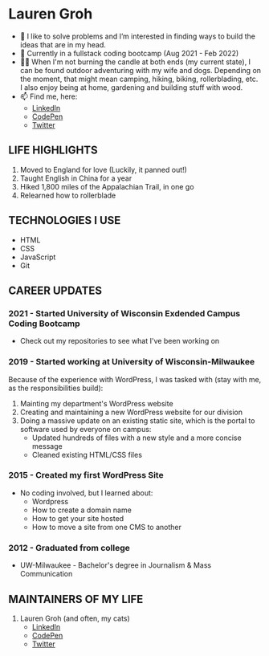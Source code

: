# Lauren Groh


- 👀  I like to solve problems and I’m interested in finding ways to build the ideas that are in my head.
- 🌱  Currently in a fullstack coding bootcamp (Aug 2021 - Feb 2022)
- &#x1f635;&#x200d;&#x1f4ab;  When I'm not burning the candle at both ends (my current state), I can be found outdoor adventuring with my wife and dogs. Depending on the moment, that might mean camping, hiking, biking, rollerblading, etc. I also enjoy being at home, gardening and building stuff with wood.
- 📫  Find me, here:
   * [LinkedIn](https://www.linkedin.com/in/legroh/ "LinkedIn Profile")
   * [CodePen](https://codepen.io/GrohTech "CodePen Profile")
   * [Twitter](https://twitter.com/GrohTech "Twitter Profile") 

## LIFE HIGHLIGHTS
1. Moved to England for love (Luckily, it panned out!)
2. Taught English in China for a year
3. Hiked 1,800 miles of the Appalachian Trail, in one go
4. Relearned how to rollerblade

## TECHNOLOGIES I USE
* HTML
* CSS
* JavaScript
* Git

## CAREER UPDATES
### 2021 - Started University of Wisconsin Exdended Campus Coding Bootcamp
* Check out my repositories to see what I've been working on

### 2019 - Started working at University of Wisconsin-Milwaukee

Because of the experience with WordPress, I was tasked with (stay with me, as the responsibilities build):
  1. Mainting my department's WordPress website
  2. Creating and maintaining a new WordPress website for our division
  3. Doing a massive update on an existing static site, which is the portal to software used by everyone on campus:
     * Updated hundreds of files with a new style and a more concise message
     * Cleaned existing HTML/CSS files

### 2015 - Created my first WordPress Site
* No coding involved, but I learned about:
  * Wordpress
  * How to create a domain name
  * How to get your site hosted
  * How to move a site from one CMS to another

### 2012 - Graduated from college   
* UW-Milwaukee - Bachelor's degree in Journalism & Mass Communication

## MAINTAINERS OF MY LIFE
1. Lauren Groh (and often, my cats)
    * [LinkedIn](https://www.linkedin.com/in/legroh/ "LinkedIn Profile")
    * [CodePen](https://codepen.io/GrohTech "CodePen Profile")
    * [Twitter](https://twitter.com/GrohTech "Twitter Profile") 

